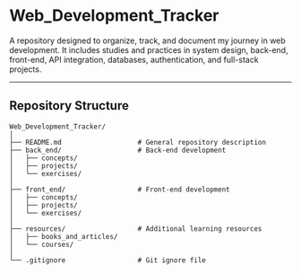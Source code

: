 # Web_Development_Tracker
A repository designed to organize, track, and document my journey in web development. It includes studies and practices in system design, back-end, front-end, API integration, databases, authentication, and full-stack projects.

---

## Repository Structure
```plaintext
Web_Development_Tracker/
│
├── README.md                   # General repository description
├── back_end/                   # Back-end development
│   ├── concepts/               
│   ├── projects/               
│   └── exercises/              
│
├── front_end/                  # Front-end development
│   ├── concepts/              
│   ├── projects/               
│   └── exercises/                     
│
├── resources/                  # Additional learning resources
│   ├── books_and_articles/     
│   └── courses/               
│
└── .gitignore                  # Git ignore file
